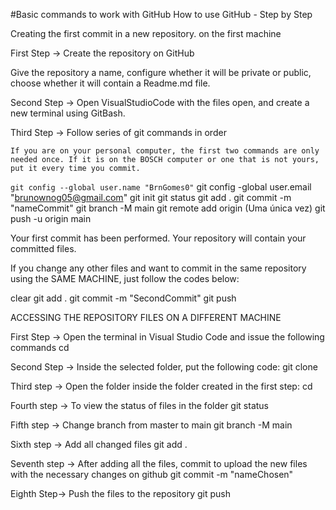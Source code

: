 #Basic commands to work with GitHub How to use GitHub - Step by Step


Creating the first commit in a new repository. on the first machine


First Step → Create the repository on GitHub

Give the repository a name, configure whether it will be private or public, choose whether it will contain a Readme.md file.


Second Step → Open VisualStudioCode with the files open, and create a new terminal using GitBash.

Third Step → Follow series of git commands in order

	If you are on your personal computer, the first two commands are only needed once. If it is on the BOSCH computer or one that is not yours, put it every time you commit.

<code>git config --global user.name "BrnGomes0"</code>
git config -global user.email "brunownog05@gmail.com"
git init
git status
git add .
git commit -m "nameCommit"
git branch -M main
git remote add origin <link> (Uma única vez)
git push -u origin main


Your first commit has been performed. Your repository will contain your committed files. 

If you change any other files and want to commit in the same repository using the SAME MACHINE, just follow the codes below: 


clear
git add .
git commit -m "SecondCommit"
git push 




ACCESSING THE REPOSITORY FILES ON A DIFFERENT MACHINE



First Step → Open the terminal in Visual Studio Code and issue the following commands
cd <nameFile> 


Second Step  → Inside the selected folder, put the following code:
git clone <LinkRepositoryAlreadyCreated>


Third step → Open the folder inside the folder created in the first step:
cd <nameFile>


Fourth step → To view the status of files in the folder
git status

 
Fifth step → Change branch from master to main
git branch -M main


Sixth step → Add all changed files
git add .


Seventh step → After adding all the files, commit to upload the new files with the necessary changes on github
git commit -m "nameChosen"


Eighth Step→ Push the files to the repository
git push



